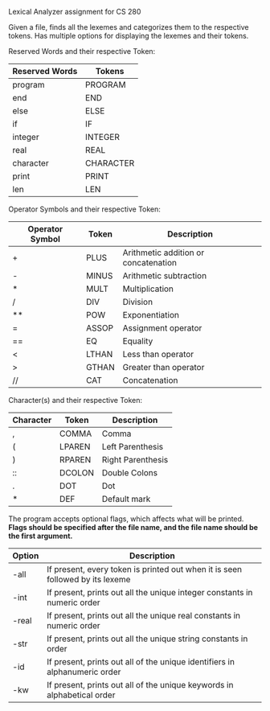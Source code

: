 Lexical Analyzer assignment for CS 280

Given a file, finds all the lexemes and categorizes them to the respective tokens. Has multiple options for displaying the lexemes and their tokens.

Reserved Words and their respective Token:

| Reserved Words | Tokens   |
|----------------|----------|
| program        | PROGRAM  |
| end            | END      |
| else           | ELSE     |
| if             | IF       |
| integer        | INTEGER  |
| real           | REAL     |
| character      | CHARACTER|
| print          | PRINT    |
| len            | LEN      |

Operator Symbols and their respective Token:

| Operator  Symbol | Token | Description                          |
|------------|--------|---------------------------------------------|
| +          | PLUS   | Arithmetic addition or concatenation |
| -          | MINUS  | Arithmetic subtraction                |
| *          | MULT   | Multiplication                       |
| /          | DIV    | Division                             |
| **         | POW    | Exponentiation                       |
| =          | ASSOP  | Assignment operator                  |
| ==         | EQ     | Equality                             |
| <          | LTHAN  | Less than operator                   |
| >          | GTHAN  | Greater than operator                |
| //         | CAT    | Concatenation                        |

Character(s) and their respective Token:

| Character | Token  | Description           |
|-----------|--------|-----------------------|
| ,         | COMMA  | Comma                 |
| (         | LPAREN | Left Parenthesis      |
| )         | RPAREN | Right Parenthesis     |
| ::        | DCOLON | Double Colons         |
| .         | DOT    | Dot                   |
| *         | DEF    | Default mark          |

The program accepts optional flags, which affects what will be printed. **Flags should be specified after the file name, and the file name should be the first argument.**

| Option   | Description                                                                        |
|----------|------------------------------------------------------------------------------------|
| -all     | If present, every token is printed out when it is seen followed by its lexeme      |
| -int     | If present, prints out all the unique integer constants in numeric order           |
| -real    | If present, prints out all the unique real constants in numeric order              |
| -str     | If present, prints out all the unique string constants in order                    |
| -id      | If present, prints out all of the unique identifiers in alphanumeric order         |
| -kw      | If present, prints out all of the unique keywords in alphabetical order            |

